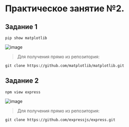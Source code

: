# Практическое занятие №2.

## Задание 1
```
pip show matplotlib
```

![image](https://github.com/user-attachments/assets/18ca1d5a-ff37-4223-8bd9-37ad685633d8)

>Для получения прямо из репозитория:
```
git clone https://github.com/matplotlib/matplotlib.git
```
## Задание 2
```
npm view express
```

![image](https://github.com/user-attachments/assets/f2937c08-1fae-4f44-9ac3-2c511cccf61b)

>Для получения прямо из репозитория:
```
git clone https://github.com/expressjs/express.git
```
